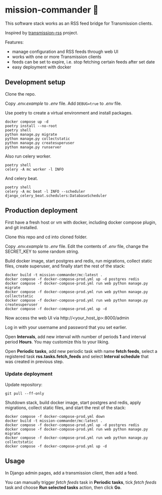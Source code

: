 # mission-commander :rocket:

This software stack works as an RSS feed bridge for Transmission clients.

Inspired by [transmission-rss](https://github.com/nning/transmission-rss) project.

Features:

- manage configuration and RSS feeds through web UI
- works with one or more Transmission clients
- feeds can be set to expire, i.e. stop fetching certain feeds after set date
- easy deployment with docker

## Development setup

Clone the repo.

Copy _.env.example_ to _.env_ file. Add `DEBUG=true` to _.env_ file.

Use poetry to create a virtual environment and install packages.

```shell
docker compose up -d
poetry install --no-root
poetry shell
python manage.py migrate
python manage.py collectstatic
python manage.py createsuperuser
python manage.py runserver
```

Also run celery worker.

```shell
poetry shell
celery -A mc worker -l INFO
```

And celery beat.

```shell
poetry shell
celery -A mc beat -l INFO --scheduler django_celery_beat.schedulers:DatabaseScheduler
```

## Production deployment

First have a fresh host or vm with docker, including docker compose plugin, and git installed.

Clone this repo and cd into cloned folder.

Copy _.env.example_ to _.env_ file. Edit the contents of _.env_ file, change the SECRET_KEY to
some random string.

Build docker image, start postgres and redis, run migrations, collect static files, create
superuser, and finally start the rest of the stack:

```shell
docker build -t mission-commander/mc:latest .
docker compose -f docker-compose-prod.yml up -d postgres redis
docker compose -f docker-compose-prod.yml run web python manage.py migrate
docker compose -f docker-compose-prod.yml run web python manage.py collectstatic
docker compose -f docker-compose-prod.yml run web python manage.py createsuperuser
docker compose -f docker-compose-prod.yml up -d
```

Now access the web UI via http://<your_host_ip>:8000/admin

Log in with your username and password that you set earlier.

Open __Intervals__, add new interval with number of periods __1__ and
interval period __Hours__. You may customize this to your liking.

Open __Periodic tasks__, add new periodic task with name __fetch feeds__, select
a registered task __rss.tasks.fetch_feeds__ and select __Interval schedule__ that
was created in previous step.

### Update deployment

Update repository:

```shell
git pull --ff-only
```

Shutdown stack, build docker image, start postgres and redis, apply migrations, collect
static files, and start the rest of the stack:

```shell
docker compose -f docker-compose-prod.yml down
docker build -t mission-commander/mc:latest .
docker compose -f docker-compose-prod.yml up -d postgres redis
docker compose -f docker-compose-prod.yml run web python manage.py migrate
docker compose -f docker-compose-prod.yml run web python manage.py collectstatic
docker compose -f docker-compose-prod.yml up -d
```

## Usage

In Django admin pages, add a transmission client, then add a feed.

You can manually trigger _fetch feeds_ task in __Periodic tasks__, tick _fetch feeds_
task and choose __Run selected tasks__ action, then click __Go__.
